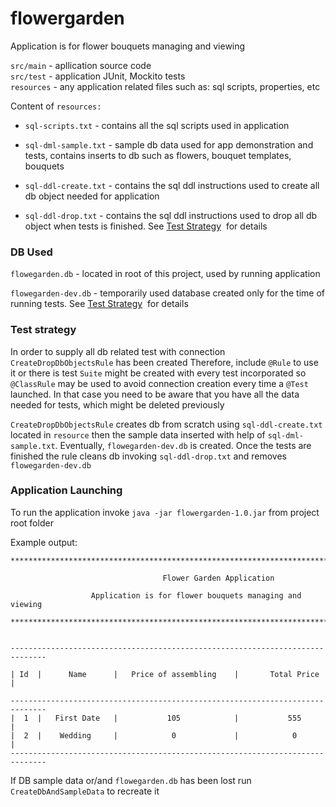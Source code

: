 # flowergarden

Application is for flower bouquets managing and viewing

`src/main` - apllication source code  
`src/test` - application JUnit, Mockito tests  
`resources` - any application related files such as: sql scripts, properties, etc


Content of `resources:`

* `sql-scripts.txt` - contains all the sql scripts used in application

* `sql-dml-sample.txt` - sample db data used for app demonstration and tests, contains inserts to db such as flowers, bouquet templates, bouquets

* `sql-ddl-create.txt` - contains the sql ddl instructions 
used to create all db object needed for application

* `sql-ddl-drop.txt` - contains the sql ddl instructions 
used to drop all db object when tests is finished. See [Test Strategy](./README.md#test-strategy) &nbsp;for details

### DB Used

`flowegarden.db` - located in root of this project, used by running application
  
`flowegarden-dev.db` - temporarily used database created only for the time of running tests. See [Test Strategy](./README.md#test-strategy) &nbsp;for details

### Test strategy

In order to supply all db related test with connection `CreateDropDbObjectsRule` has been created
Therefore, include `@Rule` to use it or there is test `Suite` might be created with every test incorporated so
`@ClassRule` may be used to avoid connection creation every time a `@Test` launched. In that case you
need to be aware that you have all the data needed for tests, which might be deleted previously 

`CreateDropDbObjectsRule` creates db from scratch using `sql-ddl-create.txt` located in `resource` then the
sample data inserted with help of `sql-dml-sample.txt`. Eventually, `flowegarden-dev.db` is created.
 Once the tests are finished the rule cleans db invoking `sql-ddl-drop.txt` and removes `flowegarden-dev.db`


### Application Launching

To run the application invoke `java -jar flowergarden-1.0.jar` from project root folder

Example output:

    ********************************************************************************************
    
                                      Flower Garden Application
    
                      Application is for flower bouquets managing and viewing
    
    ********************************************************************************************
    
    
    ------------------------------------------------------------------------------
    
    | Id  |      Name      |   Price of assembling    |       Total Price        |
    
    ------------------------------------------------------------------------------
    |  1  |   First Date   |           105            |           555            |
    |  2  |    Wedding     |            0             |            0             |
    ------------------------------------------------------------------------------

If DB sample data or/and `flowegarden.db` has been lost run `CreateDbAndSampleData` to recreate it
